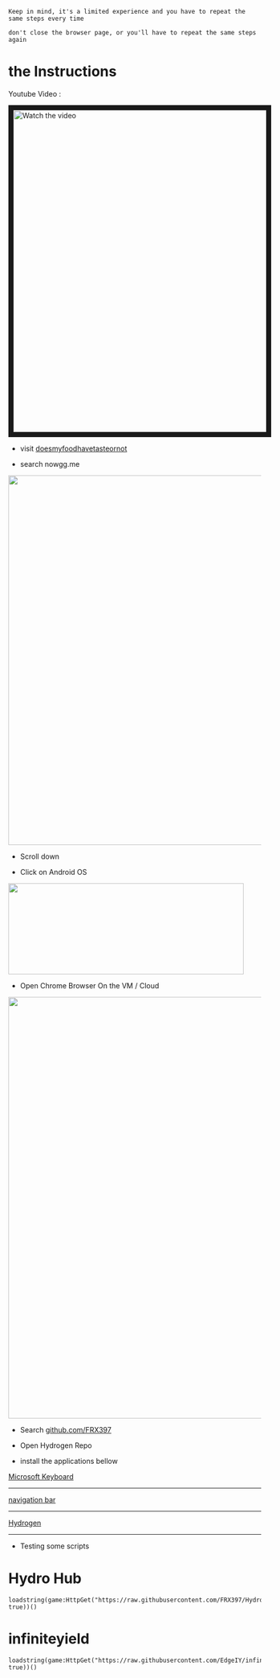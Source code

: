 ```Keep in mind, it's a limited experience and you have to repeat the same steps every time```

```don't close the browser page, or you'll have to repeat the same steps again```

# the Instructions

 Youtube Video :
 <a href="https://m.youtube.com/watch?v=a8rws-_sNgA&feature=youtu.be" target="_blank">

 <img src="https://img.youtube.com/vi/a8rws-_sNgA/sddefault.jpg" alt="Watch the video" width="640" border="10" />

</a>
 
* visit [doesmyfoodhavetasteornot](https://doesmyfoodhavetasteornot.com)

* search nowgg.me
<img src="https://cdn.discordapp.com/attachments/1082498673474293799/1082499036071874610/Screenshot_20230307_050352.jpg" width="735" >

* Scroll down

* Click on Android OS
<img src="https://cdn.discordapp.com/attachments/1082498673474293799/1082499105579872296/Screenshot_20230307_050454.jpg" width="469" height="181">

* Open Chrome Browser On the VM / Cloud

<img src="https://cdn.discordapp.com/attachments/1082498673474293799/1082499131668451378/Screenshot_20230307_050952.jpg" width="838" >

* Search [github.com/FRX397](https://github.com/FRX397/Hydrogen) 

* Open Hydrogen Repo

* install the applications bellow


[Microsoft Keyboard](https://d.apkpure.com/b/APK/com.touchtype.swiftkey?version=latest) 


---------

[navigation bar](https://d.apkpure.com/b/APK/nu.nav.bar?version=latest)

---------

[Hydrogen](https://linkvertise.com/514008/hydrogen-download/1)



---------

* Testing some scripts

#  Hydro Hub

```
loadstring(game:HttpGet("https://raw.githubusercontent.com/FRX397/Hydrohub/main/Hydro_hub", true))()
```

# infiniteyield
```
loadstring(game:HttpGet("https://raw.githubusercontent.com/EdgeIY/infiniteyield/master/source", true))() 
```